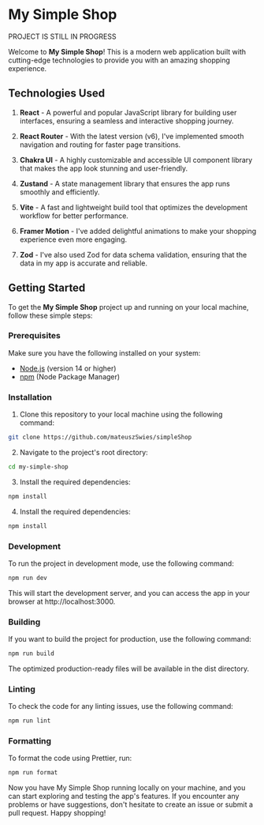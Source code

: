 # My Simple Shop

PROJECT IS STILL IN PROGRESS

Welcome to **My Simple Shop**! This is a modern web application built with cutting-edge technologies to provide you with an amazing shopping experience.

## Technologies Used

1. **React** - A powerful and popular JavaScript library for building user interfaces, ensuring a seamless and interactive shopping journey.

2. **React Router** - With the latest version (v6), I've implemented smooth navigation and routing for faster page transitions.

3. **Chakra UI** - A highly customizable and accessible UI component library that makes the app look stunning and user-friendly.

4. **Zustand** - A state management library that ensures the app runs smoothly and efficiently.

5. **Vite** - A fast and lightweight build tool that optimizes the development workflow for better performance.

6. **Framer Motion** - I've added delightful animations to make your shopping experience even more engaging.

7. **Zod** - I've also used Zod for data schema validation, ensuring that the data in my app is accurate and reliable.

## Getting Started

To get the **My Simple Shop** project up and running on your local machine, follow these simple steps:

### Prerequisites

Make sure you have the following installed on your system:

- [Node.js](https://nodejs.org) (version 14 or higher)
- [npm](https://www.npmjs.com/) (Node Package Manager)

### Installation

1. Clone this repository to your local machine using the following command:

```bash
git clone https://github.com/mateuszSwies/simpleShop
```

2. Navigate to the project's root directory:

```bash
cd my-simple-shop
```

3. Install the required dependencies:

```bash
npm install
```

4. Install the required dependencies:

```bash
npm install
```

### Development

To run the project in development mode, use the following command:

```bash
npm run dev
```

This will start the development server, and you can access the app in your browser at http://localhost:3000.

### Building

If you want to build the project for production, use the following command:

```bash
npm run build
```

The optimized production-ready files will be available in the dist directory.

### Linting

To check the code for any linting issues, use the following command:

```bash
npm run lint
```

### Formatting

To format the code using Prettier, run:

```bash
npm run format
```

Now you have My Simple Shop running locally on your machine, and you can start exploring and testing the app's features. If you encounter any problems or have suggestions, don't hesitate to create an issue or submit a pull request. Happy shopping!

